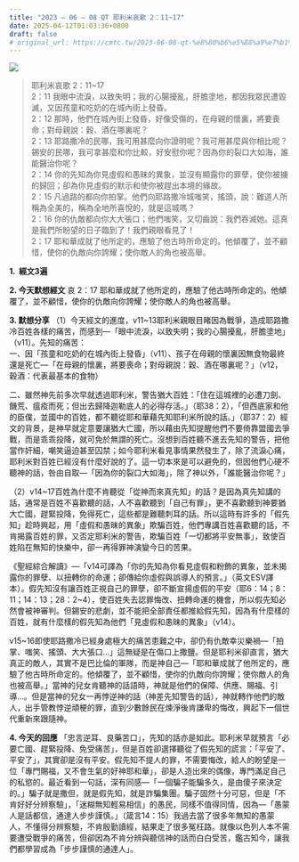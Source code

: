 ```yaml
---
title: "2023 – 06 – 08 QT 耶利米哀歌 2：11~17"
date: 2025-04-12T01:03:36+0800
draft: false
# original_url: https://cmtc.tw/2023-06-08-qt-%e8%80%b6%e5%88%a9%e7%b1%b3%e5%93%80%e6%ad%8c-2%ef%bc%9a1117
---
```


![](/images/qt.jpg)
> 耶利米哀歌 2：11\~17  
> 2：11 我眼中流淚，以致失明；我的心腸擾亂，肝膽塗地，都因我眾民遭毀滅，又因孩童和吃奶的在城內街上發昏。  
> 2：12 那時，他們在城內街上發昏，好像受傷的，在母親的懷裏，將要喪命；對母親說：穀、酒在哪裏呢？  
> 2：13 耶路撒冷的民哪，我可用甚麼向你證明呢？我可用甚麼與你相比呢？錫安的民哪，我可拿甚麼和你比較，好安慰你呢？因為你的裂口大如海，誰能醫治你呢？  
> 2：14 你的先知為你見虛假和愚昧的異象，並沒有顯露你的罪孽，使你被擄的歸回；卻為你見虛假的默示和使你被趕出本境的緣故。  
> 2：15 凡過路的都向你拍掌。他們向耶路撒冷城嗤笑，搖頭，說：難道人所稱為全美的，稱為全地所喜悅的，就是這城嗎？  
> 2：16 你的仇敵都向你大大張口；他們嗤笑，又切齒說：我們吞滅她。這真是我們所盼望的日子臨到了！我們親眼看見了！  
> 2：17 耶和華成就了他所定的，應驗了他古時所命定的。他傾覆了，並不顧惜，使你的仇敵向你誇耀；使你敵人的角也被高舉。

**1.  經文3遍**

**2. 今天默想經文**
哀 2：17 耶和華成就了他所定的，應驗了他古時所命定的。他傾覆了，並不顧惜，使你的仇敵向你誇耀；使你敵人的角也被高舉。

**3. 默想分享**
（1）今天經文的進度，v11\~13耶利米親眼目睹因為戰爭，造成耶路撒冷百姓各樣的痛苦，而感到—「眼中流淚，以致失明；我的心腸擾亂，肝膽塗地」（v11）。先知的痛苦：  
一、因「孩童和吃奶的在城內街上發昏」（v11）、孩子在母親的懷裏因無食物最終還是死亡—「在母親的懷裏，將要喪命；對母親說：穀、酒在哪裏呢？」（v12，穀酒：代表最基本的食物）

二、雖然神先前多次早就透過耶利米，警告猶大百姓：「住在這城裡的必遭刀劍、饑荒、瘟疫而死；但出去歸降迦勒底人的必得存活。」（耶38：2），「但西底家和他的臣僕，並國中的百姓，都不聽從耶和華藉先知耶利米所說的話。」（耶37：2）經文的背景，是神早就定意要讓猶大亡國，所以藉由先知提醒他們不要倚靠盟國去爭戰，而是乖乖投降，就可免於無謂的死亡。沒想到百姓聽不進去先知的警告，把他當作奸細，嘲笑逼迫甚至囚禁；如今耶利米看見事情果然發生了，除了流淚心痛，耶利米對百姓已經沒有什麼好說的了。這一切本來是可以避免的，但因他們心硬不聽神的話，咎由自取—「因為你的裂口大如海」，除了神以外，「誰能醫治你呢？」

（2）v14\~17百姓為什麼不肯聽從「從神而來真先知」的話？是因為真先知講的話，通常是百姓不喜歡聽的話，人不喜歡聽到「自己有罪」，更不喜歡聽到神要猶大亡國，趕緊投降，免得死亡，這些都是難聽刺耳的話。所以這時有許多的「假先知」趁時興起，用「虛假和愚昧的異象」欺騙百姓，他們專講百姓喜歡聽的話，不肯揭露百姓的罪，又否定耶利米的警告，欺騙百姓「一切都將平安無事」，致使百姓陷在無知的快樂中，卻一再得罪神演變今日的苦果。

《聖經綜合解讀》—「v14可譯為「你的先知為你看見虛假和粉飾的異象，並未揭露你的罪孽、以扭轉你的命運；卻傳給你虛假與誤導人的預言。」（英文ESV譯本）。假先知沒有讓百姓正視自己的罪孽，卻不斷宣揚虛假的平安（耶6：14；8：11；14：13；28：2\~4），使百姓失去認罪悔改、扭轉命運的機會，所以假先知必然會被神審判。但錫安的悲劇，並不能把全部責任都推給假先知，因為有什麼樣的百姓，就有什麼樣的假先知為他們「見虛假和愚昧的異象」（v14）。

v15\~16即使耶路撒冷已經身處極大的痛苦患難之中，卻仍有仇敵幸災樂禍—「拍掌、嗤笑、搖頭、大大張口…」這無疑是在傷口上撒鹽。但是耶利米卻直言，猶大真正的敵人，其實不是巴比倫的軍隊，而是神自己—「耶和華成就了他所定的，應驗了他古時所命定的。他傾覆了，並不顧惜，使你的仇敵向你誇耀；使你敵人的角也被高舉。」當神的兒女肯聽神的話語時，神就是他們的保障、供應、賜福、引導…。但是當神的兒女一再悖逆神的話（神差先知警告的話），神就轉作他們的敵人，出手管教悖逆頑梗的罪，直到少數餘民在煉淨後肯謙卑的悔改，興起下一個世代重新來跟隨神。

**4. 今天的回應**
「忠言逆耳、良藥苦口」，先知的話亦是如此。耶利米早就預言「必要亡國、趕緊投降、免受痛苦」，但是百姓卻選擇聽從了假先知的謊言：「平安了、平安了」，其實卻是沒有平安。假先知不提人的罪，不需要悔改，給人的盼望是一位「專門賜福，又不會生氣的好神耶和華」，卻是人造出來的偶像，專門滿足自己的私慾的。最近看到一句話，深有同感—「一個騙子能騙多久，是由傻子來決定的。」騙子就是撒但，就是假先知，就是詐騙集團。騙子固然十分可惡，但是「不肯好好分辨察驗」，「迷糊無知輕易相信」的愚民，同樣不值得同情，因為—「愚蒙人是話都信，通達人步步謹慎。」（箴言14：15）我過去當了很多年無知的愚蒙人，不懂得分辨察驗，不肯殷勤讀經，結果走了很多冤枉路。就像以色列人本不需要遭受戰爭的痛苦，但卻因為不肯分辨與聽信神的話而白白受苦，鑑古知今，讓我們都學習成為「步步謹慎的通達人」。
